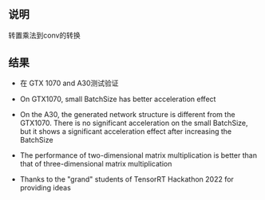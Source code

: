 #

## 说明   
转置乘法到conv的转换   

## 结果   

+ 在 GTX 1070 and A30测试验证    

+ On GTX1070, small BatchSize has better acceleration effect

+ On the A30, the generated network structure is different from the GTX1070. There is no significant acceleration on the small BatchSize, but it shows a significant acceleration effect after increasing the BatchSize

+ The performance of two-dimensional matrix multiplication is better than that of three-dimensional matrix multiplication

+ Thanks to the "grand" students of TensorRT Hackathon 2022 for providing ideas
